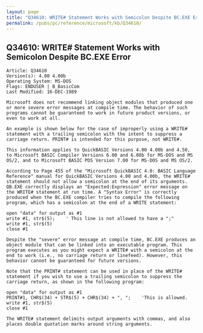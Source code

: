 ```yaml
---
layout: page
title: "Q34610: WRITE# Statement Works with Semicolon Despite BC.EXE Error"
permalink: /pubs/pc/reference/microsoft/kb/Q34610/
---
```


## Q34610: WRITE# Statement Works with Semicolon Despite BC.EXE Error

	Article: Q34610
	Version(s): 4.00 4.00b
	Operating System: MS-DOS
	Flags: ENDUSER | B_BasicCom
	Last Modified: 16-DEC-1989
	
	Microsoft does not recommend linking object modules that produced one
	or more severe error messages at compile time. The behavior of such
	programs cannot be guaranteed to work in future product versions, or
	even to work at all.
	
	An example is shown below for the case of improperly using a WRITE#
	statement with a trailing semicolon with the intent to suppress a
	carriage return. PRINT# is intended for this purpose, not WRITE#.
	
	This information applies to QuickBASIC Versions 4.00 4.00b and 4.50,
	to Microsoft BASIC Compiler Versions 6.00 and 6.00b for MS-DOS and MS
	OS/2, and to Microsoft BASIC PDS Version 7.00 for MS-DOS and MS OS/2.
	
	According to Page 455 of the "Microsoft QuickBASIC 4.0: BASIC Language
	Reference" manual for QuickBASIC Versions 4.00 and 4.00b, the WRITE#
	statement should not allow a semicolon at the end of its arguments.
	QB.EXE correctly displays an "Expected:Expression" error message on
	the WRITE# statement at run time. A "Syntax Error" is correctly
	produced when the BC.EXE compiler tries to compile the following
	program, which has a semicolon at the end of a WRITE statement:
	
	open "data" for output as #1
	write #1, str$(5);    ' This line is not allowed to have a ";"
	write #1, str$(5)
	close #1
	
	Despite the "severe" error message at compile time, BC.EXE produces an
	object module that can be linked into an executable program. This
	program executes as you might expect a WRITE# with a semicolon at the
	end to work (i.e., no carriage return or linefeed). However, this
	behavior cannot be guaranteed for future versions.
	
	Note that the PRINT# statement can be used in place of the WRITE#
	statement if you wish to use a trailing semicolon to suppress the
	carriage return, as shown in the following program:
	
	open "data" for output as #1
	PRINT#1, CHR$(34) + STR$(5) + CHR$(34) + ", ";    'This is allowed.
	write #1, str$(5)
	close #1
	
	The WRITE# statement delimits output arguments with commas, and also
	places double quotation marks around string arguments.
